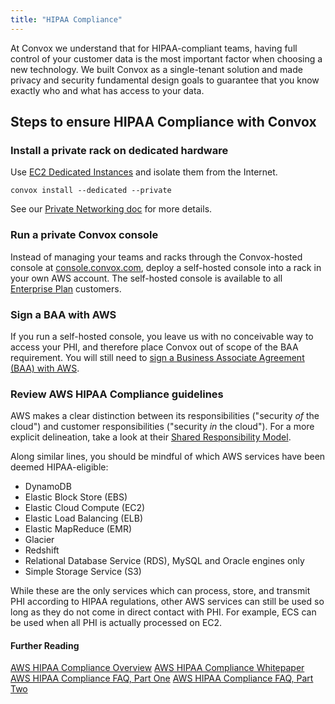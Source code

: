 ```yaml
---
title: "HIPAA Compliance"
---
```


At Convox we understand that for HIPAA-compliant teams, having full control of your customer data is the most important factor when choosing a new technology. We built Convox as a single-tenant solution and made privacy and security fundamental design goals to guarantee that you know exactly who and what has access to your data.

## Steps to ensure HIPAA Compliance with Convox

### Install a private rack on dedicated hardware

Use [EC2 Dedicated Instances](https://aws.amazon.com/ec2/purchasing-options/dedicated-instances/) and isolate them from the Internet.

```
convox install --dedicated --private
```

See our [Private Networking doc](/docs/private-networking/) for more details.

### Run a private Convox console

Instead of managing your teams and racks through the Convox-hosted console at [console.convox.com](https://console.convox.com), deploy a self-hosted console into a rack in your own AWS account. The self-hosted console is available to all [Enterprise Plan](/cost) customers.

### Sign a BAA with AWS

If you run a self-hosted console, you leave us with no conceivable way to access your PHI, and therefore place Convox out of scope of the BAA requirement. You will still need to [sign a Business Associate Agreement (BAA) with AWS](https://aws.amazon.com/compliance/hipaa-compliance/).

### Review AWS HIPAA Compliance guidelines

AWS makes a clear distinction between its responsibilities ("security _of_ the cloud") and customer responsibilities ("security _in_ the cloud"). For a more explicit delineation, take a look at their [Shared Responsibility Model](https://aws.amazon.com/compliance/shared-responsibility-model/).

Along similar lines, you should be mindful of which AWS services have been deemed HIPAA-eligible:

* DynamoDB
* Elastic Block Store (EBS)
* Elastic Cloud Compute (EC2)
* Elastic Load Balancing (ELB)
* Elastic MapReduce (EMR)
* Glacier
* Redshift
* Relational Database Service (RDS), MySQL and Oracle engines only
* Simple Storage Service (S3)

While these are the only services which can process, store, and transmit PHI according to HIPAA regulations, other AWS services can still be used so long as they do not come in direct contact with PHI. For example, ECS can be used when all PHI is actually processed on EC2.

#### Further Reading

[AWS HIPAA Compliance Overview](https://aws.amazon.com/compliance/hipaa-compliance/)
[AWS HIPAA Compliance Whitepaper](https://d0.awsstatic.com/whitepapers/compliance/AWS_HIPAA_Compliance_Whitepaper.pdf)
[AWS HIPAA Compliance FAQ, Part One](https://blogs.aws.amazon.com/security/post/Tx3TGE4YTL0XK5Z/Frequently-Asked-Questions-About-HIPAA-Compliance-in-the-AWS-Cloud)
[AWS HIPAA Compliance FAQ, Part Two](https://blogs.aws.amazon.com/security/post/Tx3FDPNNKZ5XFEE/Frequently-Asked-Questions-About-HIPAA-Compliance-in-the-AWS-Cloud-Part-Two)
